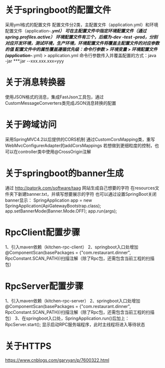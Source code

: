 # 关于springboot的配置文件
采用yml格式的配置文件
配置文件分2类，主配置文件（application.yml）和环境配置文件（application-***.yml）
可在主配置文件中指定环境配置文件（通过spring.profiles.active）
环境配置文件有三个，后缀为-dev -test -prod，分别对应开发环境，测试环境，生产环境，环境配置文件将覆盖主配置文件的对应参数的值
配置文件中的属性覆盖遵循优先级：命令行参数 > 环境变量 > 环境配置文件(application-***.yml) > application.yml
命令行参数传入并覆盖配置的方式：java -jar ***.jar --xxx.xxx.xxx=yyy

# 关于消息转换器
使用JSON格式的消息，集成FastJson工具包，通过CustomMessageConverters类完成JSON消息转换的配置

# 关于跨域访问
采用SpringMVC4.2以后提供的CORS机制
通过CustomCorsMapping类，重写WebMvcConfigurerAdapter的addCorsMappings
若想做到更细粒度的控制，也可以在controller类中使用@CrossOrigin注解

# 关于springboot的banner生成
通过 http://patorjk.com/software/taag 网站生成自己想要的字符
在resources文件夹下新建banner.txt，并填写想要展示的字符
也可以通过设置SpringBoot关闭banner显示：
SpringApplication app = new SpringApplication(ApiGatewayBootstrap.class);
app.setBannerMode(Banner.Mode.OFF);
app.run(args);

# RpcClient配置步骤
1、引入maven依赖（kitchen-rpc-client）
2、springboot入口处增加@ComponentScan(basePackages = {"com.restaurant.dinner", RpcConstant.SCAN_PATH})扫描注解（除了Rpc包，还需包含当前工程的扫描包）

# RpcServer配置步骤
1、引入maven依赖（kitchen-rpc-server）
2、springboot入口处增加@ComponentScan(basePackages = {"com.restaurant.dinner", RpcConstant.SCAN_PATH})扫描注解（除了Rpc包，还需包含当前工程的扫描包）
3、在springboot入口处，SpringApplication.run()后加上：RpcServer.start(); 显示启动RPC服务端程序，此时主线程将进入等待状态

# 关于HTTPS
https://www.cnblogs.com/garyyan/p/7600322.html